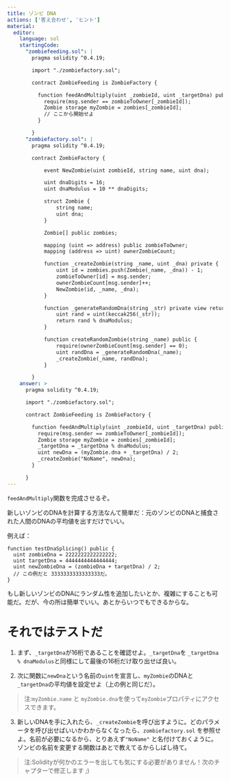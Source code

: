 ```yaml
---
title: ゾンビ DNA
actions: ['答え合わせ', 'ヒント']
material:
  editor:
    language: sol
    startingCode:
      "zombiefeeding.sol": |
        pragma solidity ^0.4.19;

        import "./zombiefactory.sol";

        contract ZombieFeeding is ZombieFactory {

          function feedAndMultiply(uint _zombieId, uint _targetDna) public {
            require(msg.sender == zombieToOwner[_zombieId]);
            Zombie storage myZombie = zombies[_zombieId];
            // ここから開始せよ
          }

        }
      "zombiefactory.sol": |
        pragma solidity ^0.4.19;

        contract ZombieFactory {

            event NewZombie(uint zombieId, string name, uint dna);

            uint dnaDigits = 16;
            uint dnaModulus = 10 ** dnaDigits;

            struct Zombie {
                string name;
                uint dna;
            }

            Zombie[] public zombies;

            mapping (uint => address) public zombieToOwner;
            mapping (address => uint) ownerZombieCount;

            function _createZombie(string _name, uint _dna) private {
                uint id = zombies.push(Zombie(_name, _dna)) - 1;
                zombieToOwner[id] = msg.sender;
                ownerZombieCount[msg.sender]++;
                NewZombie(id, _name, _dna);
            }

            function _generateRandomDna(string _str) private view returns (uint) {
                uint rand = uint(keccak256(_str));
                return rand % dnaModulus;
            }

            function createRandomZombie(string _name) public {
                require(ownerZombieCount[msg.sender] == 0);
                uint randDna = _generateRandomDna(_name);
                _createZombie(_name, randDna);
            }

        }
    answer: >
      pragma solidity ^0.4.19;

      import "./zombiefactory.sol";

      contract ZombieFeeding is ZombieFactory {

        function feedAndMultiply(uint _zombieId, uint _targetDna) public {
          require(msg.sender == zombieToOwner[_zombieId]);
          Zombie storage myZombie = zombies[_zombieId];
          _targetDna = _targetDna % dnaModulus;
          uint newDna = (myZombie.dna + _targetDna) / 2;
          _createZombie("NoName", newDna);
        }

      }
---
```


`feedAndMultiply`関数を完成させるぞ。

新しいゾンビのDNAを計算する方法なんて簡単だ：元のゾンビのDNAと捕食された人間のDNAの平均値を出すだけでいい。

例えば：

```
function testDnaSplicing() public {
  uint zombieDna = 2222222222222222;
  uint targetDna = 4444444444444444;
  uint newZombieDna = (zombieDna + targetDna) / 2;
  // この例だと 3333333333333333だ。
}
```

もし新しいゾンビのDNAにランダム性を追加したいとか、複雑にすることも可能だ。だが、今の所は簡単でいい。あとからいつでもできるからな。

# それではテストだ

1. まず、`_targetDna`が16桁であることを確認せよ。`_targetDna`を `_targetDna % dnaModulus`と同様にして最後の16桁だけ取り出せば良い。

2. 次に関数に`newDna`という名前の`uint`を宣言し、`myZombie`のDNAと`_targetDna`の平均値を設定せよ（上の例と同じだ）。

  > 注:`myZombie.name` と `myZombie.dna`を使って`myZombie`プロパティにアクセスできます。

3. 新しいDNAを手に入れたら、`_createZombie`を呼び出すように。どのパラメータを呼び出せばいいかわからなくなったら、`zombiefactory.sol` を参照せよ。名前が必要になるから、とりあえず`"NoName"` と名付けておくように。ゾンビの名前を変更する関数はあとで教えてるからしばし待て。

> 注:Solidityが何かのエラーを出しても気にする必要がありません！次のチャプターで修正します ;)



